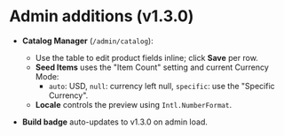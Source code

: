 
# Admin additions (v1.3.0)

- **Catalog Manager** (`/admin/catalog`):
  - Use the table to edit product fields inline; click **Save** per row.
  - **Seed Items** uses the "Item Count" setting and current Currency Mode:
    - `auto`: USD, `null`: currency left null, `specific`: use the "Specific Currency".
  - **Locale** controls the preview using `Intl.NumberFormat`.

- **Build badge** auto-updates to v1.3.0 on admin load.
